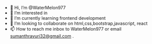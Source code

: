 - 👋 Hi, I’m @WaterMelon977
- 👀 I’m interested in 
- 🌱 I’m currently learning frontend development
- 💞️ I’m looking to collaborate on html,css,bootstrap,javascript, react
- 📫 How to reach me inbox to WaterMelon977
or email sumanthravuri32@gmail.com
.

<!---
WaterMelon977/WaterMelon977 is a ✨ special ✨ repository because its `README.md` (this file) appears on your GitHub profile.
You can click the Preview link to take a look at your changes.
--->
